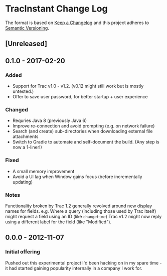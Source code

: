 # TracInstant Change Log

The format is based on [Keep a Changelog](http://keepachangelog.com/)
and this project adheres to [Semantic Versioning](http://semver.org/).


## [Unreleased]


## 0.1.0 - 2017-02-20
### Added
 - Support for Trac v1.0 - v1.2. (v0.12 might still work but is mostly untested.)
 - Offer to save user password, for better startup + user experience

### Changed
 - Requries Java 8 (previously Java 6)
 - Improve re-connection and avoid prompting (e.g. on network failure)
 - Search (and create) sub-directories when downloading external file attachments
 - Switch to Gradle to automate and self-document the build. (Any step is now a 1-liner!)

### Fixed
 - A small memory improvement
 - Avoid a UI lag when Window gains focus (before incrementally updating)

### Notes

  Functionality broken by Trac 1.2 generally revolved around new display names
  for fields. e.g. Where a query (including those used by Trac itself) might request a
  field using an ID (like `changetime`) Trac v1.2 might now reply using a different
  label for the field (like "Modified").

## 0.0.0 - 2012-11-07
### Initial offering

  Pushed out this experimental project I'd been hacking on in my spare time -
  it had started gaining popularity internally in a company I work for.
